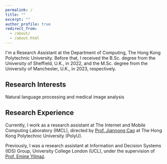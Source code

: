 ```yaml
---
permalink: /
title: ""
excerpt: ""
author_profile: true
redirect_from: 
  - /about/
  - /about.html
---
```


I'm a Research Assistant at the Department of Computing, The Hong Kong Polytechnic University. Before that, I received the B.Sc. degree from the University of Sheffield, U.K., in 2022, and the M.Sc. degree from the University of Manchester, U.K., in 2023, respectively.

## Research Interests

Natural language processing and medical image analysis

## Research Experience

Currently, I work as a research assistant at The Internet and Mobile Computing Laboratory (IMCL), directed by [Prof. Jiannong Cao](https://www4.comp.polyu.edu.hk/~csjcao/) at The Hong Kong Polytechnic University (PolyU).

Previously, I was a research assistant at Information and Decision Systems (IDS) Group, University College London (UCL), under the supervision of [Prof. Emine Yilmaz](https://sites.google.com/site/emineyilmaz/).
